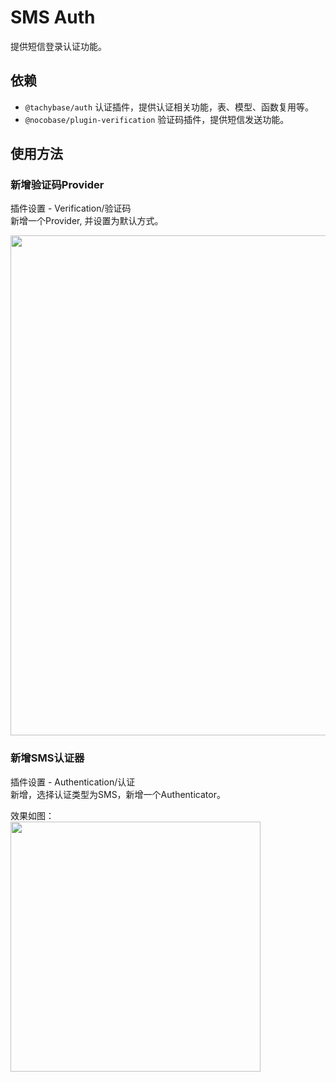 # SMS Auth

提供短信登录认证功能。

## 依赖

- `@tachybase/auth` 认证插件，提供认证相关功能，表、模型、函数复用等。
- `@nocobase/plugin-verification` 验证码插件，提供短信发送功能。

## 使用方法

### 新增验证码Provider
插件设置 - Verification/验证码   
新增一个Provider, 并设置为默认方式。

<img src="https://s2.loli.net/2023/05/16/6VKDcqW41F8P9Gu.png" width="800px" />

### 新增SMS认证器
插件设置 - Authentication/认证   
新增，选择认证类型为SMS，新增一个Authenticator。

效果如图：   
<img src="https://s2.loli.net/2023/05/16/GVW5mHTvBhn8Zck.png" width="400px" />
